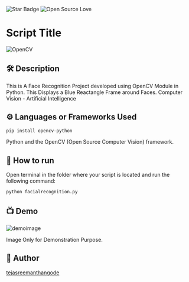 <!--Please do not remove this part-->
![Star Badge](https://img.shields.io/static/v1?label=%F0%9F%8C%9F&message=If%20Useful&style=style=flat&color=BC4E99)
![Open Source Love](https://badges.frapsoft.com/os/v1/open-source.svg?v=103)

# Script Title

![OpenCV](https://user-images.githubusercontent.com/87910771/150637975-dda7d408-60e6-4c9e-aa71-10196c51ec72.jpg)



## 🛠️ Description

This is A Face Recognition Project developed using OpenCV Module in Python.
This Displays a Blue Reactangle Frame around Faces.
Computer Vision - Artificial Intelligence

## ⚙️ Languages or Frameworks Used
```sh
pip install opencv-python
```
Python and the OpenCV (Open Source Computer Vision) framework.



## 🌟 How to run

Open terminal in the folder where your script is located and run the following command:

```sh
python facialrecognition.py
```

## 📺 Demo

![demoimage](https://user-images.githubusercontent.com/87910771/150638214-207dbfea-1feb-4a71-8e55-56ba9dd04094.jpg)

Image Only for Demonstration Purpose.

## 🤖 Author

[tejasreemanthangode](https://github.com/tejasreemanthangode)
